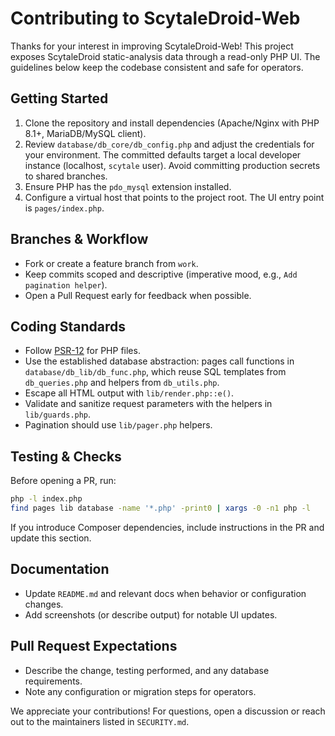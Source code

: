 # Contributing to ScytaleDroid-Web

Thanks for your interest in improving ScytaleDroid-Web! This project exposes ScytaleDroid static-analysis data through a read-only PHP UI. The guidelines below keep the codebase consistent and safe for operators.

## Getting Started

1. Clone the repository and install dependencies (Apache/Nginx with PHP 8.1+, MariaDB/MySQL client).
2. Review `database/db_core/db_config.php` and adjust the credentials for your environment. The committed defaults target a local developer instance (localhost, `scytale` user). Avoid committing production secrets to shared branches.
3. Ensure PHP has the `pdo_mysql` extension installed.
4. Configure a virtual host that points to the project root. The UI entry point is `pages/index.php`.

## Branches & Workflow

* Fork or create a feature branch from `work`.
* Keep commits scoped and descriptive (imperative mood, e.g., `Add pagination helper`).
* Open a Pull Request early for feedback when possible.

## Coding Standards

* Follow [PSR-12](https://www.php-fig.org/psr/psr-12/) for PHP files.
* Use the established database abstraction: pages call functions in `database/db_lib/db_func.php`, which reuse SQL templates from `db_queries.php` and helpers from `db_utils.php`.
* Escape all HTML output with `lib/render.php::e()`.
* Validate and sanitize request parameters with the helpers in `lib/guards.php`.
* Pagination should use `lib/pager.php` helpers.

## Testing & Checks

Before opening a PR, run:

```bash
php -l index.php
find pages lib database -name '*.php' -print0 | xargs -0 -n1 php -l
```

If you introduce Composer dependencies, include instructions in the PR and update this section.

## Documentation

* Update `README.md` and relevant docs when behavior or configuration changes.
* Add screenshots (or describe output) for notable UI updates.

## Pull Request Expectations

* Describe the change, testing performed, and any database requirements.
* Note any configuration or migration steps for operators.

We appreciate your contributions! For questions, open a discussion or reach out to the maintainers listed in `SECURITY.md`.
